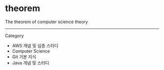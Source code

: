 # theorem
The theorem of computer science theory
***
Category
+ AWS 개념 및 심층 스터디
+ Computer Science
+ Git 기본 지식
+ Java 개념 및 스터디
